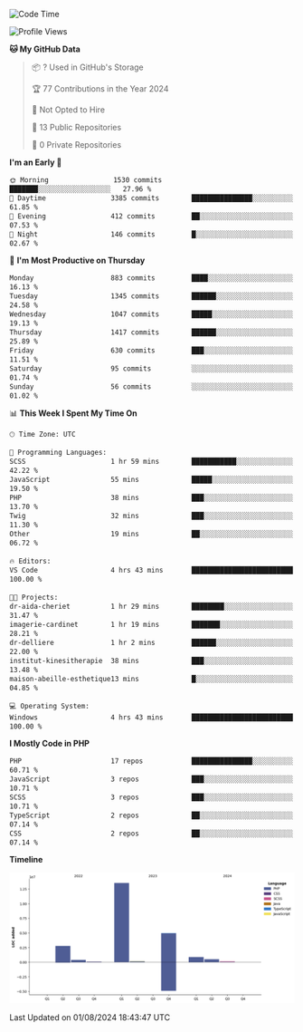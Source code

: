 <!--START_SECTION:waka-->
![Code Time](http://img.shields.io/badge/Code%20Time-1%2C802%20hrs%208%20mins-blue)

![Profile Views](http://img.shields.io/badge/Profile%20Views-0-blue)

**🐱 My GitHub Data** 

> 📦 ? Used in GitHub's Storage 
 > 
> 🏆 77 Contributions in the Year 2024
 > 
> 🚫 Not Opted to Hire
 > 
> 📜 13 Public Repositories 
 > 
> 🔑 0 Private Repositories 
 > 
**I'm an Early 🐤** 

```text
🌞 Morning                1530 commits        ███████░░░░░░░░░░░░░░░░░░   27.96 % 
🌆 Daytime                3385 commits        ███████████████░░░░░░░░░░   61.85 % 
🌃 Evening                412 commits         ██░░░░░░░░░░░░░░░░░░░░░░░   07.53 % 
🌙 Night                  146 commits         █░░░░░░░░░░░░░░░░░░░░░░░░   02.67 % 
```
📅 **I'm Most Productive on Thursday** 

```text
Monday                   883 commits         ████░░░░░░░░░░░░░░░░░░░░░   16.13 % 
Tuesday                  1345 commits        ██████░░░░░░░░░░░░░░░░░░░   24.58 % 
Wednesday                1047 commits        █████░░░░░░░░░░░░░░░░░░░░   19.13 % 
Thursday                 1417 commits        ██████░░░░░░░░░░░░░░░░░░░   25.89 % 
Friday                   630 commits         ███░░░░░░░░░░░░░░░░░░░░░░   11.51 % 
Saturday                 95 commits          ░░░░░░░░░░░░░░░░░░░░░░░░░   01.74 % 
Sunday                   56 commits          ░░░░░░░░░░░░░░░░░░░░░░░░░   01.02 % 
```


📊 **This Week I Spent My Time On** 

```text
🕑︎ Time Zone: UTC

💬 Programming Languages: 
SCSS                     1 hr 59 mins        ███████████░░░░░░░░░░░░░░   42.22 % 
JavaScript               55 mins             █████░░░░░░░░░░░░░░░░░░░░   19.50 % 
PHP                      38 mins             ███░░░░░░░░░░░░░░░░░░░░░░   13.70 % 
Twig                     32 mins             ███░░░░░░░░░░░░░░░░░░░░░░   11.30 % 
Other                    19 mins             ██░░░░░░░░░░░░░░░░░░░░░░░   06.72 % 

🔥 Editors: 
VS Code                  4 hrs 43 mins       █████████████████████████   100.00 % 

🐱‍💻 Projects: 
dr-aida-cheriet          1 hr 29 mins        ████████░░░░░░░░░░░░░░░░░   31.47 % 
imagerie-cardinet        1 hr 19 mins        ███████░░░░░░░░░░░░░░░░░░   28.21 % 
dr-delliere              1 hr 2 mins         ██████░░░░░░░░░░░░░░░░░░░   22.00 % 
institut-kinesitherapie  38 mins             ███░░░░░░░░░░░░░░░░░░░░░░   13.48 % 
maison-abeille-esthetique13 mins             █░░░░░░░░░░░░░░░░░░░░░░░░   04.85 % 

💻 Operating System: 
Windows                  4 hrs 43 mins       █████████████████████████   100.00 % 
```

**I Mostly Code in PHP** 

```text
PHP                      17 repos            ███████████████░░░░░░░░░░   60.71 % 
JavaScript               3 repos             ███░░░░░░░░░░░░░░░░░░░░░░   10.71 % 
SCSS                     3 repos             ███░░░░░░░░░░░░░░░░░░░░░░   10.71 % 
TypeScript               2 repos             ██░░░░░░░░░░░░░░░░░░░░░░░   07.14 % 
CSS                      2 repos             ██░░░░░░░░░░░░░░░░░░░░░░░   07.14 % 
```



**Timeline**

![Lines of Code chart](https://raw.githubusercontent.com/tahar-elgunaoui/tahar-elgunaoui/main/assets/bar_graph.png)


 Last Updated on 01/08/2024 18:43:47 UTC
<!--END_SECTION:waka-->
